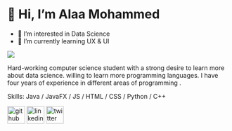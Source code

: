 # 👋 Hi, I’m Alaa Mohammed 
- 👀 I’m interested in Data Science
- 🌱 I’m currently learning UX & UI 



![](https://arturssmirnovs.github.io/github-profile-readme-generator/images/banner.png)

Hard-working computer science student with a strong desire to learn more about data science. willing to learn more programming languages. I have four years of experience in different areas of programming .

Skills: Java / JavaFX / JS / HTML / CSS / Python / C++




[<img src='https://cdn.jsdelivr.net/npm/simple-icons@3.0.1/icons/github.svg' alt='github' height='40'>](https://github.com/alaa1733)  [<img src='https://cdn.jsdelivr.net/npm/simple-icons@3.0.1/icons/linkedin.svg' alt='linkedin' height='40'>](https://www.linkedin.com/in/laa-m-alomayri-37b30817b/)  [<img src='https://cdn.jsdelivr.net/npm/simple-icons@3.0.1/icons/twitter.svg' alt='twitter' height='40'>](https://twitter.com/its_alaai)  




